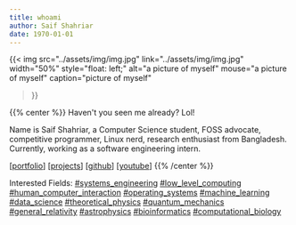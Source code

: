 ```yaml
---
title: whoami
author: Saif Shahriar
date: 1970-01-01
---
```


{{<
    img
    src="../assets/img/img.jpg"
    link="../assets/img/img.jpg"
    width="50%"
    style="float: left;"
    alt="a picture of myself"
    mouse="a picture of myself"
    caption="picture of myself"
>}}

{{% center %}}
Haven't you seen me already? Lol!

Name is Saif Shahriar, a Computer Science student, FOSS advocate, competitive
programmer, Linux nerd, research enthusiast from Bangladesh. Currently, working
as a software engineering intern.



[[portfolio](../portfolio/)] [[projects](../projects/)] [[github](https://github.com/saifshahriar)]
[[youtube]()]
{{% /center %}}


Interested Fields:
[#systems_engineering]() [#low_level_computing]()
[#human_computer_interaction]() [#operating_systems]() [#machine_learning]()
[#data_science]() [#theoretical_physics]() [#quantum_mechanics]()
[#general_relativity]() [#astrophysics]() [#bioinformatics]()
[#computational_biology]()
